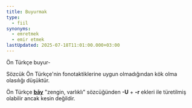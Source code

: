 ```yaml
---
title: Buyurmak
type:
  - fiil
synonyms:
  - emretmek
  - emir etmek
lastUpdated: 2025-07-18T11:01:00.000+03:00
---
```

Ön Türkçe buyur- 

Sözcük Ön Türkçe'nin fonotaktiklerine uygun olmadığından kök olma olasılığı düşüktür.

Ön Türkçe [**bāy**](/sozluk/bay) "zengin, varlıklı" sözcüğünden **-U** + **-r** ekleri ile türetilmiş olabilir ancak kesin değildir.
